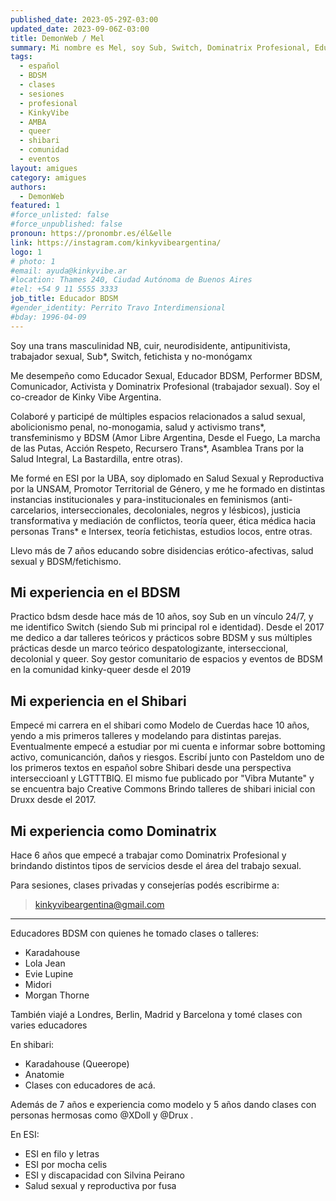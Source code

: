 ```yaml
---
published_date: 2023-05-29Z-03:00
updated_date: 2023-09-06Z-03:00
title: DemonWeb / Mel
summary: Mi nombre es Mel, soy Sub, Switch, Dominatrix Profesional, Educador Sexual, Educador BDSM y performer.
tags:
  - español
  - BDSM
  - clases
  - sesiones
  - profesional
  - KinkyVibe
  - AMBA
  - queer
  - shibari
  - comunidad
  - eventos
layout: amigues
category: amigues
authors:
  - DemonWeb
featured: 1
#force_unlisted: false
#force_unpublished: false
pronoun: https://pronombr.es/él&elle
link: https://instagram.com/kinkyvibeargentina/
logo: 1
# photo: 1
#email: ayuda@kinkyvibe.ar
#location: Thames 240, Ciudad Autónoma de Buenos Aires
#tel: +54 9 11 5555 3333
job_title: Educador BDSM
#gender_identity: Perrito Travo Interdimensional
#bday: 1996-04-09
---
```


Soy una trans masculinidad NB, cuir, neurodisidente, antipunitivista, trabajador sexual, Sub\*, Switch, fetichista y no-monógamx

Me desempeño como Educador Sexual, Educador BDSM, Performer BDSM, Comunicador, Activista y Dominatrix Profesional (trabajador sexual).
Soy el co-creador de Kinky Vibe Argentina.

Colaboré y participé de múltiples espacios relacionados a salud sexual, abolicionismo penal, no-monogamia, salud y activismo trans\*, transfeminismo y BDSM (Amor Libre Argentina, Desde el Fuego, La marcha de las Putas, Acción Respeto, Recursero Trans\*, Asamblea Trans por la Salud Integral, La Bastardilla, entre otras).

Me formé en ESI por la UBA, soy diplomado en Salud Sexual y Reproductiva por la UNSAM, Promotor Territorial de Género, y me he formado en distintas instancias institucionales y para-institucionales en feminismos (anti-carcelarios, interseccionales, decoloniales, negros y lésbicos), justicia transformativa y mediación de conflictos, teoría queer, ética médica hacia personas Trans\* e Intersex, teoría fetichistas, estudios locos, entre otras.

Llevo más de 7 años educando sobre disidencias erótico-afectivas, salud sexual y BDSM/fetichismo.

## Mi experiencia en el BDSM

Practico bdsm desde hace más de 10 años, soy Sub en un vínculo 24/7, y me identifico Switch (siendo Sub mi principal rol e identidad).
Desde el 2017 me dedico a dar talleres teóricos y prácticos sobre BDSM y sus múltiples prácticas desde un marco teórico despatologizante, interseccional, decolonial y queer.
Soy gestor comunitario de espacios y eventos de BDSM en la comunidad kinky-queer desde el 2019

## Mi experiencia en el Shibari

Empecé mi carrera en el shibari como Modelo de Cuerdas hace 10 años, yendo a mis primeros talleres y modelando para distintas parejas. Eventualmente empecé a estudiar por mi cuenta e informar sobre bottoming activo, comunicanción, daños y riesgos.
Escribí junto con Pasteldom uno de los primeros textos en español sobre Shibari desde una perspectiva interseccioanl y LGTTTBIQ. El mismo fue publicado por "Vibra Mutante" y se encuentra bajo Creative Commons
Brindo talleres de shibari inicial con Druxx desde el 2017.

## Mi experiencia como Dominatrix

Hace 6 años que empecé a trabajar como Dominatrix Profesional y brindando distintos tipos de servicios desde el área del trabajo sexual.

Para sesiones, clases privadas y consejerías podés escribirme a:

> kinkyvibeargentina@gmail.com

---

Educadores BDSM con quienes he tomado clases o talleres:

- Karadahouse
- Lola Jean
- Evie Lupine
- Midori
- Morgan Thorne

También viajé a Londres, Berlin, Madrid y Barcelona y tomé clases con varies educadores

En shibari:

- Karadahouse (Queerope)
- Anatomie
- Clases con educadores de acá.

Además de 7 años e experiencia como modelo y 5 años dando clases con personas hermosas como @XDoll y @Drux .

En ESI:

- ESI en filo y letras
- ESI por mocha celis
- ESI y discapacidad con Silvina Peirano
- Salud sexual y reproductiva por fusa

